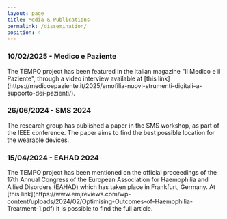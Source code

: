 ```yaml
---
layout: page
title: Media & Publications
permalink: /dissemination/
position: 4
---
```


<h3>10/02/2025 - Medico e Paziente</h3>
The TEMPO project has been featured in the Italian magazine "Il Medico e il Paziente", through a video interview available at [this link](https://medicoepaziente.it/2025/emofilia-nuovi-strumenti-digitali-a-supporto-dei-pazienti/).

<h3>26/06/2024 - SMS 2024</h3>
The research group has published a paper in the SMS workshop, as part of the IEEE conference. The paper aims to find the best possible location for the wearable devices. 

<h3>15/04/2024 - EAHAD 2024</h3>
The TEMPO project has been mentioned on the official proceedings of the 17th Annual Congress of the European Association for Haemophilia and Allied Disorders (EAHAD) which has taken place in Frankfurt, Germany. At [this link](https://www.emjreviews.com/wp-content/uploads/2024/02/Optimising-Outcomes-of-Haemophilia-Treatment-1.pdf) it is possible to find the full article.

